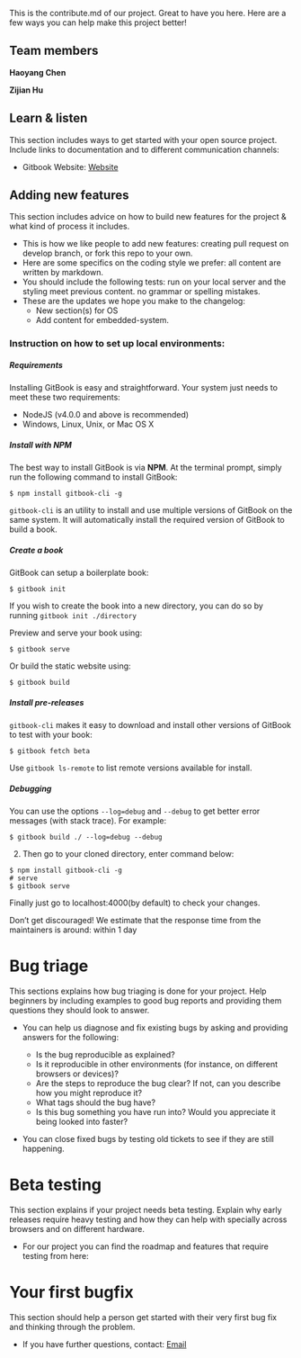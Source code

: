 This is the contribute.md of our project. Great to have you here. Here are a few ways you can help make this project better!

## Team members

**Haoyang Chen**

**Zijian Hu**

## Learn & listen

This section includes ways to get started with your open source project. Include links to documentation and to different communication channels:

* Gitbook Website: [Website](advpetc.ml)

## Adding new features

This section includes advice on how to build new features for the project & what kind of process it includes.

* This is how we like people to add new features: creating pull request on develop branch, or fork this repo to your own.
* Here are some specifics on the coding style we prefer: all content are written by markdown.
* You should include the following tests: run on your local server and the styling meet previous content. no grammar or spelling mistakes.
* These are the updates we hope you make to the changelog:
    * New section(s) for OS
    * Add content for embedded-system.

### Instruction on how to set up local environments:

##### Requirements

Installing GitBook is easy and straightforward. Your system just needs to meet these two requirements:

* NodeJS (v4.0.0 and above is recommended)
* Windows, Linux, Unix, or Mac OS X

##### Install with NPM

The best way to install GitBook is via **NPM**. At the terminal prompt, simply run the following command to install GitBook:

```
$ npm install gitbook-cli -g
```

`gitbook-cli` is an utility to install and use multiple versions of GitBook on the same system. It will automatically install the required version of GitBook to build a book.

##### Create a book

GitBook can setup a boilerplate book:

```
$ gitbook init
```

If you wish to create the book into a new directory, you can do so by running `gitbook init ./directory`

Preview and serve your book using:

```
$ gitbook serve
```

Or build the static website using:

```
$ gitbook build
```

##### Install pre-releases

`gitbook-cli` makes it easy to download and install other versions of GitBook to test with your book:

```
$ gitbook fetch beta
```

Use `gitbook ls-remote` to list remote versions available for install.

##### Debugging

You can use the options `--log=debug` and `--debug` to get better error messages (with stack trace). For example:

```
$ gitbook build ./ --log=debug --debug
```


2. Then go to your cloned directory, enter command below:

```shell
$ npm install gitbook-cli -g
# serve
$ gitbook serve
```

Finally just go to localhost:4000(by default) to check your changes.



Don’t get discouraged! We estimate that the response time from the
maintainers is around: within 1 day

# Bug triage

This sections explains how bug triaging is done for your project. Help beginners by including examples to good bug reports and providing them questions they should look to answer.

* You can help us diagnose and fix existing bugs by asking and providing answers for the following:

  * Is the bug reproducible as explained?   
  * Is it reproducible in other environments (for instance, on different browsers or devices)?   
  * Are the steps to reproduce the bug clear? If not, can you describe how you might reproduce it?  
  * What tags should the bug have?  
  * Is this bug something you have run into? Would you appreciate it being looked into faster?  

* You can close fixed bugs by testing old tickets to see if they are still happening.

# Beta testing

This section explains if your project needs beta testing. Explain why early releases require heavy testing and how they can help with specially across browsers and on different hardware.

* For our project you can find the roadmap and features that require
testing from here:

# Your first bugfix
This section should help a person get started with their very first bug fix and thinking through the problem.

* If you have further questions, contact: [Email](mailto:chenhaoy@usc.edu)
